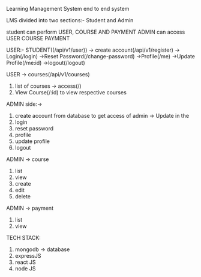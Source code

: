 Learning Management System end to end system

LMS divided into two sections:- Student and Admin

student can perform USER, COURSE AND PAYMENT
ADMIN can access USER COURSE PAYMENT

USER:- STUDENT((/api/v1/user))
 -> create account(/api/v1/register)
 -> Login(/login)
 ->Reset Password(/change-password)
 ->Profile(/me)
 ->Update Profile(/me:id)
 ->logout(/logout)

 USER -> courses(/api/v1/courses)
 1. list of courses -> access(/)
 2. View Course(/:id) to view respective courses

 ADMIN side:->
 1. create account from database to get access of admin -> Update in the 
 2. login
 3. reset password
 4. profile
 5. update profile
 6. logout

 ADMIN -> course
 1. list
 2. view
 3. create
 4. edit
 5. delete

 ADMIN -> payment

 1. list
 2. view


 TECH STACK:
 1. mongodb -> database
 2. expressJS
 3. react JS
 4. node JS

